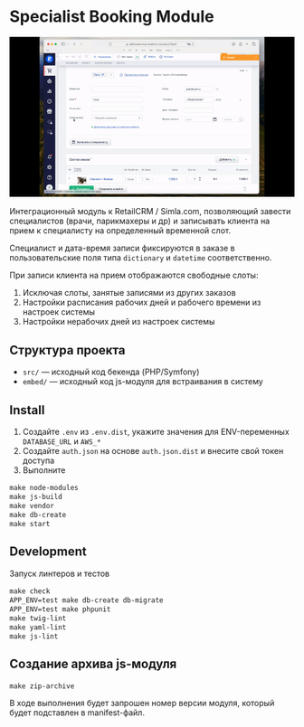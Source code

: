 # Specialist Booking Module

![Demo](demo.gif)

Интеграционный модуль к RetailCRM / Simla.com, позволяющий завести специалистов (врачи, парикмахеры и др)
и записывать клиента на прием к специалисту на определенный временной слот.

Специалист и дата-время записи фиксируются в заказе в пользовательские поля типа `dictionary` и `datetime` соответственно.

При записи клиента на прием отображаются свободные слоты:
1. Исключая слоты, занятые записями из других заказов
2. Настройки расписания рабочих дней и рабочего времени из настроек системы
3. Настройки нерабочих дней из настроек системы

## Структура проекта

* `src/` — исходный код бекенда (PHP/Symfony)
* `embed/` — исходный код js-модуля для встраивания в систему

## Install

1. Создайте `.env` из `.env.dist`, укажите значения для ENV-переменных `DATABASE_URL` и `AWS_*`
2. Создайте `auth.json` на основе `auth.json.dist` и внесите свой токен доступа
3. Выполните
```shell
make node-modules
make js-build
make vendor
make db-create
make start
```

## Development

Запуск линтеров и тестов
```shell
make check
APP_ENV=test make db-create db-migrate
APP_ENV=test make phpunit
make twig-lint
make yaml-lint
make js-lint
```

## Создание архива js-модуля

```shell
make zip-archive
```

В ходе выполнения будет запрошен номер версии модуля, который будет подставлен в manifest-файл.
